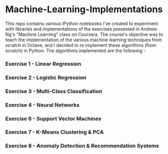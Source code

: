 # Machine-Learning-Implementations

This repo contains various IPython notebooks I've created to experiment with libraries and implementations of the exercises presented in Andrew Ng's "Machine Learning" class on Coursera. The course's objective was to teach the implementation of the various machine learning techniques from scratch in Octave, and I decided to re implement these algorithms (from scratch) in Python. The algorithms implemented are the following -

### Exercise 1 - Linear Regression

### Exercise 2 - Logistic Regression

### Exercise 3 - Multi-Class Classification

### Exercise 4 - Neural Networks

### Exercise 6 - Support Vector Machines

### Exercise 7 - K-Means Clustering & PCA

### Exercise 8 - Anomaly Detection & Recommendation Systems
